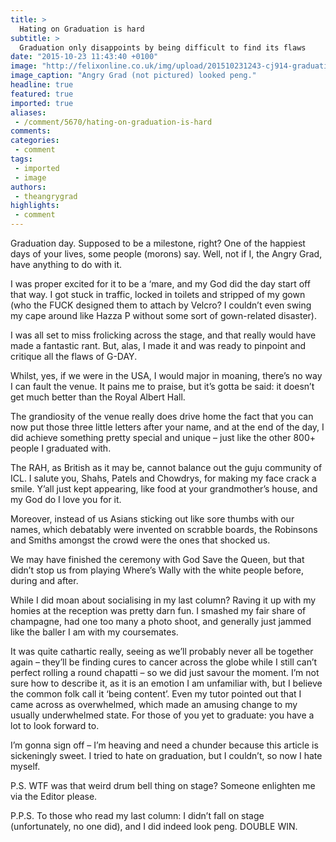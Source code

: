 ```yaml
---
title: >
  Hating on Graduation is hard
subtitle: >
  Graduation only disappoints by being difficult to find its flaws
date: "2015-10-23 11:43:40 +0100"
image: "http://felixonline.co.uk/img/upload/201510231243-cj914-graduation.jpg"
image_caption: "Angry Grad (not pictured) looked peng."
headline: true
featured: true
imported: true
aliases:
 - /comment/5670/hating-on-graduation-is-hard
comments:
categories:
 - comment
tags:
 - imported
 - image
authors:
 - theangrygrad
highlights:
 - comment
---
```


Graduation day. Supposed to be a milestone, right? One of the happiest days of your lives, some people (morons) say. Well, not if I, the Angry Grad, have anything to do with it.

I was proper excited for it to be a ‘mare, and my God did the day start off that way. I got stuck in traffic, locked in toilets and stripped of my gown (who the FUCK designed them to attach by Velcro? I couldn’t even swing my cape around like Hazza P without some sort of gown-related disaster).

I was all set to miss frolicking across the stage, and that really would have made a fantastic rant. But, alas, I made it and was ready to pinpoint and critique all the flaws of G-DAY.

Whilst, yes, if we were in the USA, I would major in moaning, there’s no way I can fault the venue. It pains me to praise, but it’s gotta be said: it doesn’t get much better than the Royal Albert Hall.

The grandiosity of the venue really does drive home the fact that you can now put those three little letters after your name, and at the end of the day, I did achieve something pretty special and unique – just like the other 800+ people I graduated with.

The RAH, as British as it may be, cannot balance out the guju community of ICL. I salute you, Shahs, Patels and Chowdrys, for making my face crack a smile. Y’all just kept appearing, like food at your grandmother’s house, and my God do I love you for it.

Moreover, instead of us Asians sticking out like sore thumbs with our names, which debatably were invented on scrabble boards, the Robinsons and Smiths amongst the crowd were the ones that shocked us.

We may have finished the ceremony with God Save the Queen, but that didn’t stop us from playing Where’s Wally with the white people before, during and after.

While I did moan about socialising in my last column? Raving it up with my homies at the reception was pretty darn fun. I smashed my fair share of champagne, had one too many a photo shoot, and generally just jammed like the baller I am with my coursemates.

It was quite cathartic really, seeing as we’ll probably never all be together again – they’ll be finding cures to cancer across the globe while I still can’t perfect rolling a round chapatti – so we did just savour the moment. I’m not sure how to describe it, as it is an emotion I am unfamiliar with, but I believe the common folk call it ‘being content’. Even my tutor pointed out that I came across as overwhelmed, which made an amusing change to my usually underwhelmed state. For those of you yet to graduate: you have a lot to look forward to.

I’m gonna sign off – I’m heaving and need a chunder because this article is sickeningly sweet. I tried to hate on graduation, but I couldn’t, so now I hate myself.

P.S. WTF was that weird drum bell thing on stage? Someone enlighten me via the Editor please.

P.P.S. To those who read my last column: I didn’t fall on stage (unfortunately, no one did), and I did indeed look peng. DOUBLE WIN.
